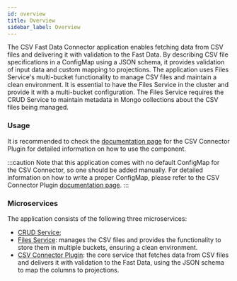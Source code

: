 ```yaml
---
id: overview
title: Overview
sidebar_label: Overview
---
```


<!--
WARNING: this file was automatically generated by Mia-Platform Doc Aggregator.
DO NOT MODIFY IT BY HAND.
Instead, modify the source file and run the aggregator to regenerate this file.
-->

The CSV Fast Data Connector application enables fetching data from CSV files and delivering it with validation to the Fast Data. By describing CSV file specifications in a ConfigMap using a JSON schema, it provides validation of input data and custom mapping to projections. The application uses Files Service's multi-bucket functionality to manage CSV files and maintain a clean environment. It is essential to have the Files Service in the cluster and provide it with a multi-bucket configuration. The Files Service requires the CRUD Service to maintain metadata in Mongo collections about the CSV files being managed.

### Usage

It is recommended to check the [documentation page](../../runtime_suite/csv-connector-plugin/configuration) for the CSV Connector Plugin for detailed information on how to use the component.

:::caution
Note that this application comes with no default ConfigMap for the CSV Connector, so one should be added manually. For detailed information on how to write a proper ConfigMap, please refer to the CSV Connector Plugin [documentation page](../../runtime_suite/csv-connector-plugin/configuration).
:::

### Microservices

The application consists of the following three microservices:

- [CRUD Service](../../runtime_suite/crud-service/overview_and_usage);
- [Files Service](../../runtime_suite/files-service/configuration): manages the CSV files and provides the functionality to store them in multiple buckets, ensuring a clean environment.
- [CSV Connector Plugin](../../runtime_suite/csv-connector-plugin/configuration): the core service that fetches data from CSV files and delivers it with validation to the Fast Data, using the JSON schema to map the columns to projections.
